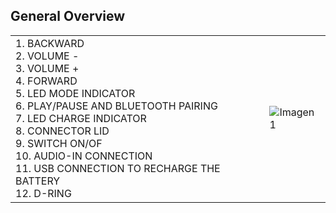 ## General Overview

|  |  |
|:-------|:-------|
|1.	BACKWARD <br> 2. VOLUME - <br> 3. VOLUME +  <br> 4. FORWARD <br> 5. LED MODE INDICATOR  <br> 6. PLAY/PAUSE AND BLUETOOTH PAIRING <br> 7. LED CHARGE INDICATOR <br> 8. CONNECTOR LID  <br> 9. SWITCH ON/OF <br> 10. AUDIO-IN CONNECTION <br> 11. USB CONNECTION TO RECHARGE THE BATTERY  <br> 12. D-RING <br> |![Imagen1](http://static.energysistem.com/images/manuals/42174/554102d1f1f5c.jpg)|



